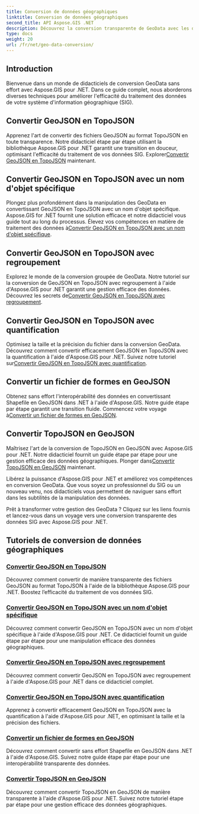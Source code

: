 ```yaml
---
title: Conversion de données géographiques
linktitle: Conversion de données géographiques
second_title: API Aspose.GIS .NET
description: Découvrez la conversion transparente de GeoData avec les didacticiels Aspose.GIS pour .NET. Apprenez à convertir GeoJSON en TopoJSON, Shapefile en GeoJSON, et plus encore.
type: docs
weight: 20
url: /fr/net/geo-data-conversion/
---
```

## Introduction

Bienvenue dans un monde de didacticiels de conversion GeoData sans effort avec Aspose.GIS pour .NET. Dans ce guide complet, nous aborderons diverses techniques pour améliorer l'efficacité du traitement des données de votre système d'information géographique (SIG).

## Convertir GeoJSON en TopoJSON
 Apprenez l'art de convertir des fichiers GeoJSON au format TopoJSON en toute transparence. Notre didacticiel étape par étape utilisant la bibliothèque Aspose.GIS pour .NET garantit une transition en douceur, optimisant l'efficacité du traitement de vos données SIG. Explorer[Convertir GeoJSON en TopoJSON](./convert-geojson-to-topojson/) maintenant.

## Convertir GeoJSON en TopoJSON avec un nom d'objet spécifique
 Plongez plus profondément dans la manipulation des GeoData en convertissant GeoJSON en TopoJSON avec un nom d'objet spécifique. Aspose.GIS for .NET fournit une solution efficace et notre didacticiel vous guide tout au long du processus. Élevez vos compétences en matière de traitement des données à[Convertir GeoJSON en TopoJSON avec un nom d'objet spécifique](./convert-geojson-to-topojson-with-specific-object-name/).

## Convertir GeoJSON en TopoJSON avec regroupement
Explorez le monde de la conversion groupée de GeoData. Notre tutoriel sur la conversion de GeoJSON en TopoJSON avec regroupement à l'aide d'Aspose.GIS pour .NET garantit une gestion efficace des données. Découvrez les secrets de[Convertir GeoJSON en TopoJSON avec regroupement](./convert-geojson-to-topojson-with-grouping/).

## Convertir GeoJSON en TopoJSON avec quantification
 Optimisez la taille et la précision du fichier dans la conversion GeoData. Découvrez comment convertir efficacement GeoJSON en TopoJSON avec la quantification à l'aide d'Aspose.GIS pour .NET. Suivez notre tutoriel sur[Convertir GeoJSON en TopoJSON avec quantification](./convert-geojson-to-topojson-with-quantization/).

## Convertir un fichier de formes en GeoJSON
 Obtenez sans effort l'interopérabilité des données en convertissant Shapefile en GeoJSON dans .NET à l'aide d'Aspose.GIS. Notre guide étape par étape garantit une transition fluide. Commencez votre voyage à[Convertir un fichier de formes en GeoJSON](./convert-shapefile-to-geojson/).

## Convertir TopoJSON en GeoJSON
 Maîtrisez l'art de la conversion de TopoJSON en GeoJSON avec Aspose.GIS pour .NET. Notre didacticiel fournit un guide étape par étape pour une gestion efficace des données géographiques. Plonger dans[Convertir TopoJSON en GeoJSON](./convert-topojson-to-geojson/) maintenant.

Libérez la puissance d'Aspose.GIS pour .NET et améliorez vos compétences en conversion GeoData. Que vous soyez un professionnel du SIG ou un nouveau venu, nos didacticiels vous permettent de naviguer sans effort dans les subtilités de la manipulation des données.

Prêt à transformer votre gestion des GeoData ? Cliquez sur les liens fournis et lancez-vous dans un voyage vers une conversion transparente des données SIG avec Aspose.GIS pour .NET.
## Tutoriels de conversion de données géographiques
### [Convertir GeoJSON en TopoJSON](./convert-geojson-to-topojson/)
Découvrez comment convertir de manière transparente des fichiers GeoJSON au format TopoJSON à l'aide de la bibliothèque Aspose.GIS pour .NET. Boostez l’efficacité du traitement de vos données SIG.
### [Convertir GeoJSON en TopoJSON avec un nom d'objet spécifique](./convert-geojson-to-topojson-with-specific-object-name/)
Découvrez comment convertir GeoJSON en TopoJSON avec un nom d'objet spécifique à l'aide d'Aspose.GIS pour .NET. Ce didacticiel fournit un guide étape par étape pour une manipulation efficace des données géographiques.
### [Convertir GeoJSON en TopoJSON avec regroupement](./convert-geojson-to-topojson-with-grouping/)
Découvrez comment convertir GeoJSON en TopoJSON avec regroupement à l'aide d'Aspose.GIS pour .NET dans ce didacticiel complet.
### [Convertir GeoJSON en TopoJSON avec quantification](./convert-geojson-to-topojson-with-quantization/)
Apprenez à convertir efficacement GeoJSON en TopoJSON avec la quantification à l'aide d'Aspose.GIS pour .NET, en optimisant la taille et la précision des fichiers.
### [Convertir un fichier de formes en GeoJSON](./convert-shapefile-to-geojson/)
Découvrez comment convertir sans effort Shapefile en GeoJSON dans .NET à l'aide d'Aspose.GIS. Suivez notre guide étape par étape pour une interopérabilité transparente des données.
### [Convertir TopoJSON en GeoJSON](./convert-topojson-to-geojson/)
Découvrez comment convertir TopoJSON en GeoJSON de manière transparente à l'aide d'Aspose.GIS pour .NET. Suivez notre tutoriel étape par étape pour une gestion efficace des données géographiques.